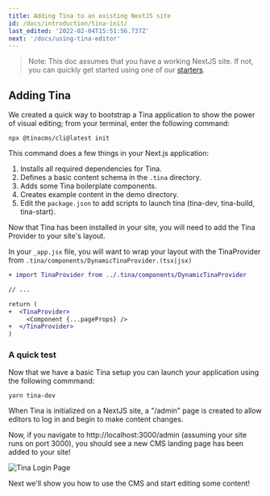 ```yaml
---
title: Adding Tina to an existing NextJS site
id: /docs/introduction/tina-init/
last_edited: '2022-02-04T15:51:56.737Z'
next: '/docs/using-tina-editor'
---
```


> Note: This doc assumes that you have a working NextJS site. If not, you can quickly get started using one of our [starters](/docs/introduction/using-starter/).

## Adding Tina

We created a quick way to bootstrap a Tina application to show the power of visual editing; from your terminal, enter the following command:

```bash,copy
npx @tinacms/cli@latest init
```

This command does a few things in your Next.js application:

1. Installs all required dependencies for Tina.
2. Defines a basic content schema in the `.tina` directory.
3. Adds some Tina boilerplate components.
4. Creates example content in the demo directory.
5. Edit the `package.json` to add scripts to launch tina (tina-dev, tina-build, tina-start).

Now that Tina has been installed in your site, you will need to add the Tina Provider to your site's layout.

In your `_app.jsx` file, you will want to wrap your layout with the TinaProvider
from `.tina/components/DynamicTinaProvider.(tsx|jsx)`

```diff
+ import TinaProvider from ../.tina/components/DynamicTinaProvider

// ...

return (
+  <TinaProvider>
     <Component {...pageProps} />
+  </TinaProvider>
)

```

### A quick test

Now that we have a basic Tina setup you can launch your application using the following commmand:

```bash,copy
yarn tina-dev
```

When Tina is initialized on a NextJS site, a "/admin" page is created to allow editors to log in and begin to make content changes.

Now, if you navigate to http://localhost:3000/admin (assuming your site runs on port 3000), you should see a new CMS landing page has been added to your site!

![Tina Login Page](/img/tina-login.png)

Next we'll show you how to use the CMS and start editing some content!
